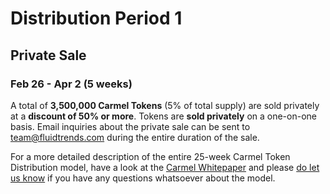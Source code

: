 # Distribution Period 1

## Private Sale
### Feb 26 - Apr 2 (5 weeks)

A total of **3,500,000 Carmel Tokens** (5% of total supply) are sold privately at a **discount of 50% or more**. Tokens are **sold privately** on a one-on-one basis. Email inquiries about the private sale can be sent to [team@fluidtrends.com](mailto:team@fluidtrends.com) during the entire duration of the sale.

For a more detailed description of the entire 25-week Carmel Token Distribution model, have a look at the [Carmel Whitepaper](https://github.com/fluidtrends/carmel/tree/master/docs/whitepaper/README.md#token-distribution) and please [do let us know](https://t.me/carmelplatform) if you have any questions whatsoever about the model.
